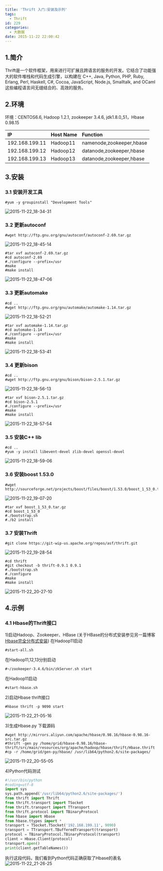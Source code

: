 ```yaml
---
title: 'Thrift 入门:安装及示列'
tags:
  - Thrift
id: 229
categories:
  - 大数据
date: 2015-11-22 22:00:42
---
```


## 1.简介

Thrift是一个软件框架，用来进行可扩展且跨语言的服务的开发。它结合了功能强大的软件堆栈和代码生成引擎，以构建在 C++, Java, Python, PHP, Ruby, Erlang, Perl, Haskell, C#, Cocoa, JavaScript, Node.js, Smalltalk, and OCaml 这些编程语言间无缝结合的、高效的服务。

## 2.环境

环境：CENTOS6.6, Hadoop 1.2.1, zookeeper 3.4.6, jdk1.8.0_51，Hbase 0.98.15


|IP|Host Name|Function|
|:--|:--|:--|
|192.168.199.11|Hadoop11|namenode,zookeeper,hbase|
|192.168.199.12|Hadoop12|datanode,zookeeper,hbase|
|192.168.199.13|Hadoop13|datanode,zookeeper,hbase|

## 3.安装

### 3.1 安装开发工具
	
	#yum -y groupinstall "Development Tools"
![2015-11-22_18-34-31](http://orufryv17.bkt.clouddn.com/wp-content/uploads/2015/11/2015-11-22_18-34-31.jpg)

### 3.2 更新autoconf

	#wget http://ftp.gnu.org/gnu/autoconf/autoconf-2.69.tar.gz
![2015-11-22_18-45-14](http://orufryv17.bkt.clouddn.com/wp-content/uploads/2015/11/2015-11-22_18-45-14.jpg)
	
	#tar xvf autoconf-2.69.tar.gz
	#cd autoconf-2.69
	#./configure --prefix=/usr
	#make
	#make install
![2015-11-22_18-47-06](http://orufryv17.bkt.clouddn.com/wp-content/uploads/2015/11/2015-11-22_18-47-06.jpg)
	
### 3.3 更新automake
	
	#cd ..
	#wget http://ftp.gnu.org/gnu/automake/automake-1.14.tar.gz
![2015-11-22_18-52-21](http://orufryv17.bkt.clouddn.com/wp-content/uploads/2015/11/2015-11-22_18-52-21.jpg)

	#tar xvf automake-1.14.tar.gz
	#cd automake-1.14
	#./configure --prefix=/usr
	#make
	#make install
![2015-11-22_18-53-41](http://orufryv17.bkt.clouddn.com/wp-content/uploads/2015/11/2015-11-22_18-53-41.jpg)

### 3.4 更新bison
	
	#cd ..
	#wget http://ftp.gnu.org/gnu/bison/bison-2.5.1.tar.gz
![2015-11-22_18-56-13](http://orufryv17.bkt.clouddn.com/wp-content/uploads/2015/11/2015-11-22_18-56-13.jpg)

	#tar xvf bison-2.5.1.tar.gz
	#cd bison-2.5.1
	#./configure --prefix=/usr
	#make
	#make install
![2015-11-22_18-57-54](http://orufryv17.bkt.clouddn.com/wp-content/uploads/2015/11/2015-11-22_18-57-54.jpg)

### 3.5 安装C++ lib
	
	#cd ..
	#yum -y install libevent-devel zlib-devel openssl-devel
![2015-11-22_18-59-06](http://orufryv17.bkt.clouddn.com/wp-content/uploads/2015/11/2015-11-22_18-59-06.jpg)

### 3.6 安装boost 1.53.0
	
	#wget http://sourceforge.net/projects/boost/files/boost/1.53.0/boost_1_53_0.tar.gz
![2015-11-22_19-07-20](http://orufryv17.bkt.clouddn.com/wp-content/uploads/2015/11/2015-11-22_19-07-20.jpg)
	
	#tar xvf boost_1_53_0.tar.gz
	#cd boost_1_53_0
	#./bootstrap.sh
	#./b2 install

### 3.7 安装Thrift
	
	#git clone https://git-wip-us.apache.org/repos/asf/thrift.git
![2015-11-22_19-28-54](http://orufryv17.bkt.clouddn.com/wp-content/uploads/2015/11/2015-11-22_19-28-54.jpg)

	#cd thrift
	#git checkout -b thrift-0.9.1 0.9.1
	#./bootstrap.sh
	#./configure
	#make
	#make install
![2015-11-22_20-27-10](http://orufryv17.bkt.clouddn.com/wp-content/uploads/2015/11/2015-11-22_20-27-10.jpg)

## 4.示例

### 4.1 Hbase的Thrift接口

1)启动Hadoop、Zookeeper、HBase 
(关于HBase的分布式安装参见另一篇博客[Hbase完全分布式安装](/2015/11/hbase完全分布式安装/))
在Hadoop11启动
	
	#start-all.sh
在Hadoop11,12,13分别启动
	
	#~/zookeeper-3.4.6/bin/zkServer.sh start
在Hadoop11启动
	
	#start-hbase.sh
2)启动Hbase thrift接口
	
	#hbase thrift -p 9090 start
![2015-11-22_21-05-16](http://orufryv17.bkt.clouddn.com/wp-content/uploads/2015/11/2015-11-22_21-05-16.jpg)

3)生成Hbase.py
下载源码
	
	#wget http://mirrors.aliyun.com/apache/hbase/0.98.16/hbase-0.98.16-src.tar.gz
	#thrift -gen py /home/grid/hbase-0.98.16/hbase-thrift/src/main/resources/org/apache/hadoop/hbase/thrift/Hbase.thrift
	#cp -r /home/grid/gen-py/hbase/ /usr/lib64/python2.6/site-packages/

![2015-11-22_20-55-05](http://orufryv17.bkt.clouddn.com/wp-content/uploads/2015/11/2015-11-22_20-55-05.jpg)

4)Python代码测试

```Python
#!/usr/bin/python
#coding=utf-8
import sys
sys.path.append('/usr/lib64/python2.6/site-packages/')
from thrift import Thrift
from thrift.transport import TSocket
from thrift.transport import TTransport
from thrift.protocol import TBinaryProtocol
from hbase import Hbase
from hbase.ttypes import *
transport = TSocket.TSocket('192.168.199.11', 9090)
transport = TTransport.TBufferedTransport(transport)
protocol = TBinaryProtocol.TBinaryProtocol(transport)
client = Hbase.Client(protocol)
transport.open()
print(client.getTableNames())
```

执行这段代码，我们看到Python代码正确获取了Hbase的表名
![2015-11-22_21-26-25](http://orufryv17.bkt.clouddn.com/wp-content/uploads/2015/11/2015-11-22_21-26-25.jpg)